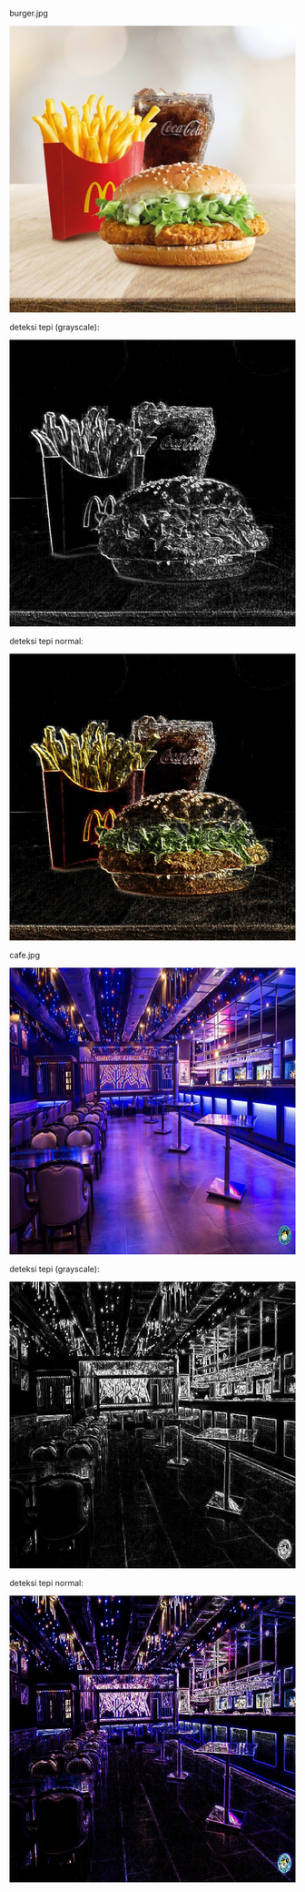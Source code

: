 burger.jpg

![](burger.jpg)

deteksi tepi (grayscale):

![](burger_tepi_grayscale.jpg)

deteksi tepi normal:

![](burger_tepi.jpg)

cafe.jpg

![](cafe.jpg)

deteksi tepi (grayscale):

![](cafe_tepi_grayscale.jpg)

deteksi tepi normal:

![](cafe_tepi.jpg)
